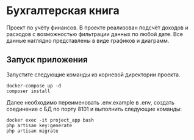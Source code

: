 # Бухгалтерская книга

Проект по учёту финансов. В проекте реализован подсчёт доходов и расходов с возможностью фильтрации данных по любой дате. 
Все данные наглядно представлены в виде графиков и диаграмм.

## Запуск приложения

Запустите следующие команды из корневой директории проекта.

```
docker-compose up -d
composer install
```
Далее необходимо переименовать .env.example в .env, создать соединение с БД по порту 8101 и выполнить следующие команды:

```
docker exec -it project_app bash
php artisan key:generate
php artisan migrate
```
